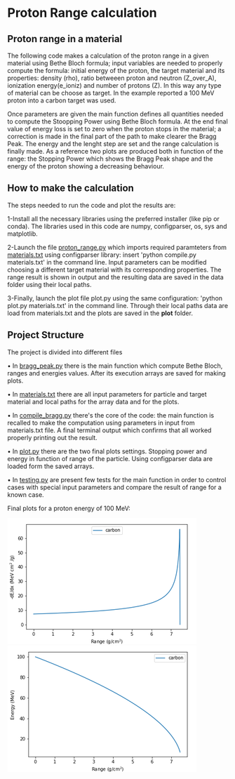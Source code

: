 # Proton Range calculation

## Proton range in a material  
The following code  makes a calculation of the proton range in a given material using Bethe Bloch formula; input variables are needed to properly compute the formula: initial energy of the proton, the target material and its properties: density (rho), ratio betweeen proton and neutron (Z_over_A), ionization energy(e_ioniz) and number of protons (Z). In this way any type of material can be choose as target. In the example reported a 100 MeV proton into a carbon target was used.

Once parameters are given the main function defines all quantities needed to compute the Stoopping Power using Bethe Bloch formula.
At the end final value of energy loss is set to zero when the proton stops in the material; a correction is made in the final part of the path to make clearer the Bragg Peak.
The energy and the lenght step are set and the range calculation is finally made. 
As a reference two plots are produced both in function of the range: the Stopping Power which shows the Bragg Peak shape and the energy of the proton showing a decreasing behaviour.


## How to make the calculation
The steps needed to run the code and plot the results are:

1-Install all the necessary libraries using the preferred installer (like pip or conda). The libraries used in this code are numpy, configparser,  os, sys and matplotlib.

2-Launch the file [proton_range.py](/proton_range.py) which imports required paramteters from [materials.txt](/materials.txt) using configparser library: insert 'python compile.py materials.txt' in the command line. Input parameters can be modified choosing a different target material with its corresponding properties. The range result is shown in output and the resulting data are saved in the data folder using their local paths.

3-Finally, launch the plot file plot.py using the same configuration: 'python plot.py materials.txt' in the command line. Through their local paths data are load from materials.txt and the plots are saved in the **plot** folder. 

## Project Structure
The project is divided into different files

•	In [bragg_peak.py](/bragg_peak.py) there is the main function which compute Bethe Bloch, ranges and energies values. After its execution arrays are saved for making plots.

•	In [materials.txt](/materials.txt) there are all input parameters for particle and target material and local paths for the array data and for the plots.

•	In [compile_bragg.py](/compile_bragg.py) there's the core of the code: the main function is recalled to make the computation using parameters in input from materials.txt file. A final terminal output which confirms that all worked properly printing out the result.

•	In [plot.py](/plot.py) there are the two final plots settings. Stopping power and energy in function of range of the particle. Using configparser data are loaded form the saved arrays.

•	In [testing.py](/testing.py) are present few tests for the main function in order to control cases with special input parameters and compare the result of range for a known case.

Final plots for a proton energy of 100 MeV:

![](/images/bragg_peak.png) ![](/images/energy.png)
